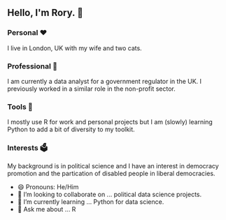 ## Hello, I'm Rory. 👋
### Personal ❤
I live in London, UK with my wife and two cats.

### Professional 🏢
I am currently a data analyst for a government regulator in the UK. I previously worked in a similar role in the non-profit sector.

### Tools 🔨
I mostly use R for work and personal projects but I am (slowly) learning Python to add a bit of diversity to my toolkit.

### Interests 🗳
My background is in political science and I have an interest in democracy promotion and the partication of disabled people in liberal democracies.

- 😄 Pronouns: He/Him
- 👯 I’m looking to collaborate on ... political data science projects.
- 🌱 I’m currently learning ... Python for data science.
- 💬 Ask me about ... R

<!--
**hello-im-rory/hello-im-rory** is a ✨ _special_ ✨ repository because its `README.md` (this file) appears on your GitHub profile.

Here are some ideas to get you started:

- 🔭 I’m currently working on ...
- 🌱 I’m currently learning ...
- 👯 I’m looking to collaborate on ...
- 🤔 I’m looking for help with ...
- 💬 Ask me about ...
- 📫 How to reach me: ...
- 😄 Pronouns: ...
- ⚡ Fun fact: ...
-->
